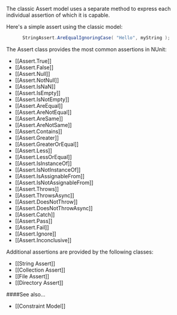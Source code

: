 The classic Assert model uses a separate method to express each 
individual assertion of which it is capable.
   
Here's a simple assert using the classic model:

```C#
      StringAssert.AreEqualIgnoringCase( "Hello", myString );
```
   
The Assert class provides the most common assertions in NUnit:
 * [[Assert.True]]
 * [[Assert.False]]
 * [[Assert.Null]]
 * [[Assert.NotNull]]
 * [[Assert.IsNaN]]
 * [[Assert.IsEmpty]]
 * [[Assert.IsNotEmpty]]
 * [[Assert.AreEqual]]
 * [[Assert.AreNotEqual]]
 * [[Assert.AreSame]]
 * [[Assert.AreNotSame]]
 * [[Assert.Contains]]
 * [[Assert.Greater]]
 * [[Assert.GreaterOrEqual]]
 * [[Assert.Less]]
 * [[Assert.LessOrEqual]]
 * [[Assert.IsInstanceOf]]
 * [[Assert.IsNotInstanceOf]]
 * [[Assert.IsAssignableFrom]]
 * [[Assert.IsNotAssignableFrom]]
 * [[Assert.Throws]]
 * [[Assert.ThrowsAsync]]
 * [[Assert.DoesNotThrow]]
 * [[Assert.DoesNotThrowAsync]]
 * [[Assert.Catch]]
 * [[Assert.Pass]]
 * [[Assert.Fail]]
 * [[Assert.Ignore]]
 * [[Assert.Inconclusive]]
 
Additional assertions are provided by the following classes:
 * [[String Assert]]
 * [[Collection Assert]]
 * [[File Assert]]
 * [[Directory Assert]]

####See also... 
 * [[Constraint Model]]

